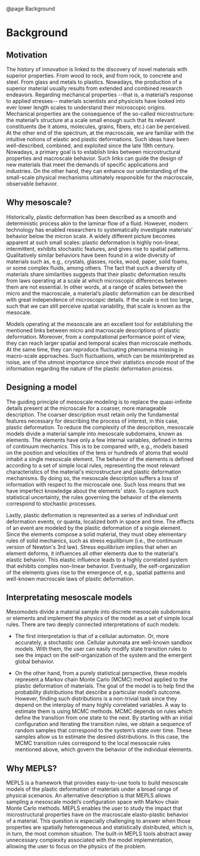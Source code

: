 
@page Background

<div id="TextBox">

# Background


## Motivation
The history of innovation is linked to the discovery of novel materials with superior properties. From wood to rock, and from rock, to concrete and steel. From glass and metals to plastics. Nowadays, the production of a superior material usually results from extended and combined research endeavors. Regarding mechanical properties --that is, a material’s response to applied stresses-- materials scientists and physicists have looked into ever lower length scales to understand their microscopic origins. Mechanical properties are the consequence of the so-called microstructure: the material’s structure at a scale small enough such that its relevant constituents (be it atoms, molecules, grains, fibers, etc.) can be perceived. At the other end of the spectrum, at the macroscale, we are familiar with the intuitive notions of elastic and plastic deformations. Such ideas have been well-described, combined, and exploited since the late 19th century. Nowadays, a primary goal is to establish links between microstructural properties and macroscale behavior. Such links can guide the design of new materials that meet the demands of specific applications and industries. On the other hand, they can enhance our understanding of the small-scale physical mechanisms ultimately responsible for the macroscale, observable behavior.


## Why mesoscale?
Historically, plastic deformation has been described as a smooth and deterministic process akin to the laminar flow of a fluid. However, modern technology has enabled researchers to systematically investigate materials’ behavior below the micron scale. A widely different picture becomes apparent at such small scales: plastic deformation is highly non-linear, intermittent, exhibits stochastic features, and gives rise to spatial patterns. Qualitatively similar behaviors have been found in a wide diversity of materials such as, e.g., crystals, glasses, rocks, wood, paper, solid foams, or some complex fluids, among others. The fact that such a diversity of materials share similarities suggests that their plastic deformation results from laws operating at a scale at which microscopic differences between them are not essential. In other words, at a range of scales between the micro and the macroscale, a material’s plastic deformation can be described with great independence of microscopic details. If the scale is not too large, such that we can still perceive spatial variability, that scale is known as the mesocale.

Models operating at the mesoscale are an excellent tool for establishing the mentioned links between micro and macroscale descriptions of plastic deformation. Moreover, from a computational performance point of view, they can reach larger spatial and temporal scales than microscale methods. At the same time, they can reproduce fluctuating phenomena missing in macro-scale approaches. Such fluctuations, which can be misinterpreted as noise, are of the utmost importance since their statistics encode most of the information regarding the nature of the plastic deformation process.


## Designing a model
The guiding principle of mesoscale modeling is to replace the quasi-infinite details present at the microscale for a coarser, more manageable description. The coarser description must retain only the fundamental features necessary for describing the process of interest, in this case, plastic deformation. To reduce the complexity of the description, mesoscale models divide a material sample into mesoscale subdomains, known as elements. The elements have only a few internal variables, defined in terms of continuum mechanics. This is to be compared with, e.g., models based on the position and velocities of the tens or hundreds of atoms that would inhabit a single mesoscale element. The behavior of the elements is defined according to a set of simple local rules, representing the most relevant characteristics of the material's microstructure and plastic deformation mechanisms. By doing so, the mesoscale description suffers a loss of information with respect to the microscale one. Such loss means that we have imperfect knowledge about the elements' state. To capture such statistical uncertainty, the rules governing the behavior of the elements correspond to stochastic processes.

Lastly, plastic deformation is represented as a series of individual unit deformation events, or quanta, localized both in space and time. The effects of an event are modeled by the plastic deformation of a single element. Since the elements compose a solid material, they must obey elementary rules of solid mechanics, such as stress equilibrium (i.e., the continuum version of Newton's 3rd law). Stress equilibrium implies that when an element deforms, it influences all other elements due to the material's elastic behavior. This elastic influence leads to a highly correlated system that exhibits complex non-linear behavior. Eventually, the self-organization of the elements gives rise to the emergence of, e.g., spatial patterns and well-known macroscale laws of plastic deformation.


## Interpretating mesoscale models
Mesomodels divide a material sample into discrete mesoscale subdomains or elements and implement the physics of the model as a set of simple local rules. There are two deeply connected interpretations of such models:

* The first interpretation is that of a cellular automaton. Or, more accurately, a stochastic one. Cellular automata are well-known sandbox models. With them, the user can easily modify state transition rules to see the impact on the self-organization of the system and the emergent global behavior.
	
* On the other hand, from a purely statistical perspective, these models represent a Markov chain Monte Carlo (MCMC) method applied to the plastic deformation of materials. The goal of the model is to help find the probability distributions that describe a particular model’s outcome. However, finding such distributions is a non-trivial task since they depend on the interplay of many highly correlated variables. A way to estimate them is using MCMC methods. MCMC depends on rules which define the transition from one state to the next. By starting with an initial configuration and iterating the transition rules, we obtain a sequence of random samples that correspond to the system’s state over time. These samples allow us to estimate the desired distributions. In this case, the MCMC transition rules correspond to the local mesoscale rules mentioned above, which govern the behavior of the individual elements.


## Why MEPLS?
MEPLS is a framework that provides easy-to-use tools to build mesoscale models of the plastic deformation of materials under a broad range of physical scenarios. An alternative description is that MEPLS allows sampling a mesoscale model’s configuration space with Markov chain Monte Carlo methods. MEPLS enables the user to study the impact that microstructural properties have on the macroscale elasto-plastic behavior of a material. This question is especially challenging to answer when those properties are spatially heterogeneous and statistically distributed, which is, in turn, the most common situation. The built-in MEPLS tools abstract away unnecessary complexity associated with the model implementation, allowing the user to focus on the physics of the problem.

</div>